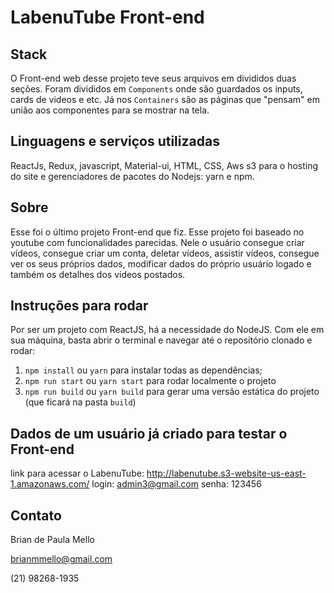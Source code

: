 # LabenuTube Front-end

## Stack
O Front-end web desse projeto teve seus arquivos em divididos duas seções. Foram divididos em `Components` onde são guardados os inputs, cards de videos e etc. Já nos `Containers` são as páginas que "pensam" em união aos componentes para se mostrar na tela.

## Linguagens e serviços utilizadas
ReactJs, Redux, javascript, Material-ui, HTML, CSS, Aws s3 para o hosting do site e gerenciadores de pacotes do Nodejs: yarn e npm.

## Sobre
Esse foi o último projeto Front-end que fiz. Esse projeto foi baseado no youtube com funcionalidades parecidas. Nele o usuário consegue criar vídeos, consegue criar um conta, deletar vídeos, assistir vídeos, consegue ver os seus próprios dados, modificar dados do próprio usuário logado e também os detalhes dos vídeos postados.

## Instruções para rodar
Por ser um projeto com ReactJS, há a necessidade do NodeJS. Com ele em sua máquina, basta abrir o terminal e navegar até o repositório clonado e rodar:
1. `npm install` ou `yarn` para instalar todas as dependências;
1. `npm run start` ou `yarn start` para rodar localmente o projeto
1. `npm run build` ou `yarn build` para gerar uma versão estática do projeto (que ficará na pasta `build`)

## Dados de um usuário já criado para testar o Front-end
link para acessar o LabenuTube: http://labenutube.s3-website-us-east-1.amazonaws.com/
login: admin3@gmail.com
senha: 123456

## Contato
Brian de Paula Mello

brianmmello@gmail.com

(21) 98268-1935
